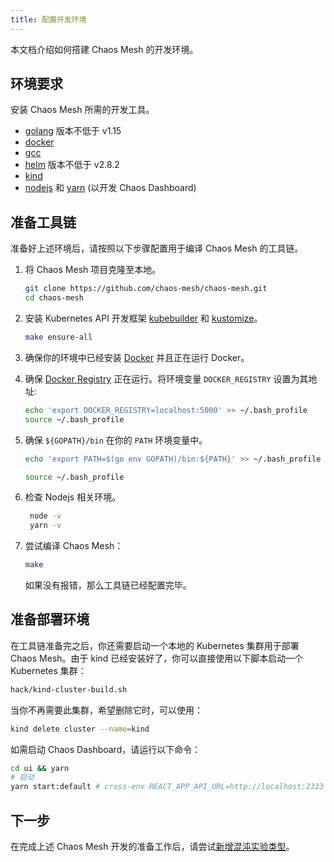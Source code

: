 ```yaml
---
title: 配置开发环境
---
```


本文档介绍如何搭建 Chaos Mesh 的开发环境。

## 环境要求

安装 Chaos Mesh 所需的开发工具。

- [golang](https://golang.org/dl/) 版本不低于 v1.15
- [docker](https://www.docker.com/)
- [gcc](https://gcc.gnu.org/)
- [helm](https://helm.sh/) 版本不低于 v2.8.2
- [kind](https://github.com/kubernetes-sigs/kind)
- [nodejs](https://nodejs.org/en/) 和 [yarn](https://yarnpkg.com/lang/en/) (以开发 Chaos Dashboard)

## 准备工具链

准备好上述环境后，请按照以下步骤配置用于编译 Chaos Mesh 的工具链。

1. 将 Chaos Mesh 项目克隆至本地。

   ```bash
   git clone https://github.com/chaos-mesh/chaos-mesh.git
   cd chaos-mesh
   ```

2. 安装 Kubernetes API 开发框架 [kubebuilder](https://github.com/kubernetes-sigs/kubebuilder) 和 [kustomize](https://github.com/kubernetes-sigs/kustomize)。

   ```bash
   make ensure-all
   ```

3. 确保你的环境中已经安装 [Docker](https://docs.docker.com/install/) 并且正在运行 Docker。

4. 确保 [Docker Registry](https://docs.docker.com/registry/) 正在运行。将环境变量 `DOCKER_REGISTRY` 设置为其地址:

   ```bash
   echo 'export DOCKER_REGISTRY=localhost:5000' >> ~/.bash_profile
   source ~/.bash_profile
   ```

5. 确保 `${GOPATH}/bin` 在你的 `PATH` 环境变量中。

   ```bash
   echo 'export PATH=$(go env GOPATH)/bin:${PATH}' >> ~/.bash_profile
   ```

   ```bash
   source ~/.bash_profile
   ```

6. 检查 Nodejs 相关环境。

   ```bash
    node -v
    yarn -v
   ```

7. 尝试编译 Chaos Mesh：

   ```bash
   make
   ```

   如果没有报错，那么工具链已经配置完毕。

## 准备部署环境

在工具链准备完之后，你还需要启动一个本地的 Kubernetes 集群用于部署 Chaos Mesh。由于 kind 已经安装好了，你可以直接使用以下脚本启动一个 Kubernetes 集群：

```bash
hack/kind-cluster-build.sh
```

当你不再需要此集群，希望删除它时，可以使用：

```bash
kind delete cluster --name=kind
```

如需启动 Chaos Dashboard，请运行以下命令：

```bash
cd ui && yarn
# 启动
yarn start:default # cross-env REACT_APP_API_URL=http://localhost:2333 BROWSER=none react-scripts start
```

## 下一步

在完成上述 Chaos Mesh 开发的准备工作后，请尝试[新增混沌实验类型](add-new-chaos-experiment-type.md)。
